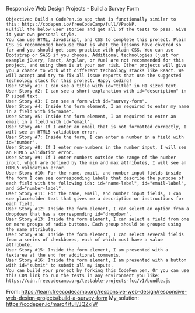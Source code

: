 Responsive Web Design Projects - Build a Survey Form

    Objective: Build a CodePen.io app that is functionally similar to this: https://codepen.io/freeCodeCamp/full/VPaoNP.
    Fulfill the below user stories and get all of the tests to pass. Give it your own personal style.
    You can use HTML, JavaScript, and CSS to complete this project. Plain CSS is recommended because that is what the lessons have covered so far and you should get some practice with plain CSS. You can use Bootstrap or SASS if you choose. Additional technologies (just for example jQuery, React, Angular, or Vue) are not recommended for this project, and using them is at your own risk. Other projects will give you a chance to work with different technology stacks like React. We will accept and try to fix all issue reports that use the suggested technology stack for this project. Happy coding!
    User Story #1: I can see a title with id="title" in H1 sized text.
    User Story #2: I can see a short explanation with id="description" in P sized text.
    User Story #3: I can see a form with id="survey-form".
    User Story #4: Inside the form element, I am required to enter my name in a field with id="name".
    User Story #5: Inside the form element, I am required to enter an email in a field with id="email".
    User Story #6: If I enter an email that is not formatted correctly, I will see an HTML5 validation error.
    User Story #7: Inside the form, I can enter a number in a field with id="number".
    User Story #8: If I enter non-numbers in the number input, I will see an HTML5 validation error.
    User Story #9: If I enter numbers outside the range of the number input, which are defined by the min and max attributes, I will see an HTML5 validation error.
    User Story #10: For the name, email, and number input fields inside the form I can see corresponding labels that describe the purpose of each field with the following ids: id="name-label", id="email-label", and id="number-label".
    User Story #11: For the name, email, and number input fields, I can see placeholder text that gives me a description or instructions for each field.
    User Story #12: Inside the form element, I can select an option from a dropdown that has a corresponding id="dropdown".
    User Story #13: Inside the form element, I can select a field from one or more groups of radio buttons. Each group should be grouped using the name attribute.
    User Story #14: Inside the form element, I can select several fields from a series of checkboxes, each of which must have a value attribute.
    User Story #15: Inside the form element, I am presented with a textarea at the end for additional comments.
    User Story #16: Inside the form element, I am presented with a button with id="submit" to submit all my inputs.
    You can build your project by forking this CodePen pen. Or you can use this CDN link to run the tests in any environment you like: https://cdn.freecodecamp.org/testable-projects-fcc/v1/bundle.js
    
From: https://learn.freecodecamp.org/responsive-web-design/responsive-web-design-projects/build-a-survey-form
My_solution: https://codepen.io/marc4/full/JQZxjW
